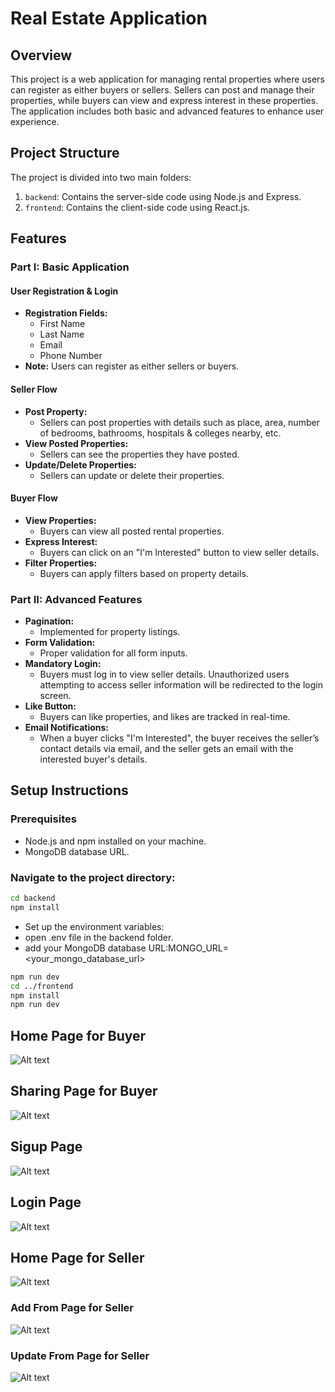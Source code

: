 # Real Estate Application

## Overview

This project is a web application for managing rental properties where users can register as either buyers or sellers. Sellers can post and manage their properties, while buyers can view and express interest in these properties. The application includes both basic and advanced features to enhance user experience.

## Project Structure

The project is divided into two main folders:
1. `backend`: Contains the server-side code using Node.js and Express.
2. `frontend`: Contains the client-side code using React.js.

## Features

### Part I: Basic Application

#### User Registration & Login
- **Registration Fields:**
  - First Name
  - Last Name
  - Email
  - Phone Number
- **Note:** Users can register as either sellers or buyers.

#### Seller Flow
- **Post Property:**
  - Sellers can post properties with details such as place, area, number of bedrooms, bathrooms, hospitals & colleges nearby, etc.
- **View Posted Properties:**
  - Sellers can see the properties they have posted.
- **Update/Delete Properties:**
  - Sellers can update or delete their properties.

#### Buyer Flow
- **View Properties:**
  - Buyers can view all posted rental properties.
- **Express Interest:**
  - Buyers can click on an "I'm Interested" button to view seller details.
- **Filter Properties:**
  - Buyers can apply filters based on property details.

### Part II: Advanced Features

- **Pagination:**
  - Implemented for property listings.
- **Form Validation:**
  - Proper validation for all form inputs.
- **Mandatory Login:**
  - Buyers must log in to view seller details. Unauthorized users attempting to access seller information will be redirected to the login screen.
- **Like Button:**
  - Buyers can like properties, and likes are tracked in real-time.
- **Email Notifications:**
  - When a buyer clicks "I'm Interested", the buyer receives the seller’s contact details via email, and the seller gets an email with the interested buyer's details.

## Setup Instructions

### Prerequisites

- Node.js and npm installed on your machine.
- MongoDB database URL.

### Navigate to the project directory:
```sh
cd backend
npm install
```
 - Set up the environment variables:
 - open .env file in the backend folder.
 - add your MongoDB database URL:MONGO_URL=<your_mongo_database_url>
```sh 
npm run dev
cd ../frontend
npm install
npm run dev
```

## Home Page for Buyer
![Alt text](Pictures/Home.png?raw=true "Title")
## Sharing Page for Buyer
![Alt text](Pictures/Sharingcontact.png?raw=true "Title")
## Sigup Page 
![Alt text](Pictures/Signup.png?raw=true "Title")
## Login Page 
![Alt text](Pictures/login.png?raw=true "Title")
## Home Page for Seller
![Alt text](Pictures/Seller.png?raw=true "Title")
### Add From Page for Seller
![Alt text](Pictures/AddProperty.png?raw=true "Title")
### Update From Page for Seller
![Alt text](Pictures/UpadteProperty.png?raw=true "Title")